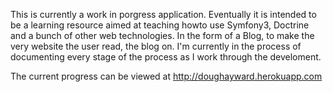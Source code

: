 This is currently a work in porgress application. Eventually it is intended to be a learning resource aimed at teaching howto use Symfony3, Doctrine and a bunch of other web technologies. In the form of a Blog, to make the very website the user read, the blog on. I'm currently in the process of documenting every stage of the process as I work through the develoment. 

The current progress can be viewed at http://doughayward.herokuapp.com 
